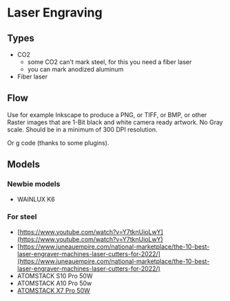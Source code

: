 # Laser Engraving

## Types

* CO2
  * some CO2 can't mark steel, for this you need a fiber laser
  * you can mark anodized aluminum
* Fiber laser&#x20;

## Flow

Use for example Inkscape to produce a PNG, or TIFF, or BMP, or other Raster images that are 1-Bit black and white camera ready artwork. No Gray scale. Should be in a minimum of 300 DPI resolution.

Or g code (thanks to some plugins).

## Models

### Newbie models

* WAINLUX K6

### For steel

* [https://www.youtube.com/watch?v=Y7tknUioLwY](https://www.youtube.com/watch?v=Y7tknUioLwY)
* [https://www.juneauempire.com/national-marketplace/the-10-best-laser-engraver-machines-laser-cutters-for-2022/](https://www.juneauempire.com/national-marketplace/the-10-best-laser-engraver-machines-laser-cutters-for-2022/)
* ATOMSTACK S10 Pro 50W&#x20;
* ATOMSTACK A10 Pro 50w
* [ATOMSTACK X7 Pro 50W](https://www.youtube.com/watch?v=0aT8im3G9RI)

